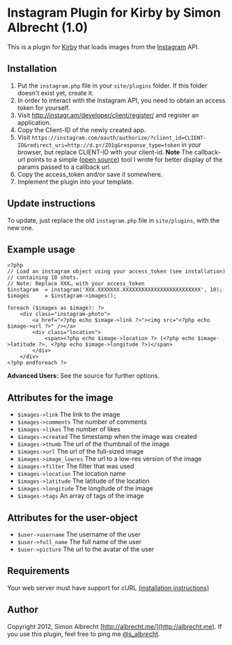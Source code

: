 # Instagram Plugin for Kirby by Simon Albrecht (1.0)
This is a plugin for [Kirby](http://getkirby.com/) that loads images from the [Instagram](http://instagram.com/) API.

## Installation
1. Put the `instagram.php` file in your `site/plugins` folder. If this folder doesn't exist yet, create it.
2. In order to interact with the Instagram API, you need to obtain an access token for yourself.
3. Visit http://instagr.am/developer/client/register/ and register an application.
4. Copy the Client-ID of the newly created app.
5. Visit `https://instagram.com/oauth/authorize/?client_id=CLIENT-ID&redirect_uri=http://d.pr/ZO1g&response_type=token` in your browser, but replace CLIENT-ID with your client-id. **Note** The callback-url points to a simple ([open source](https://gist.github.com/1738919)) tool I wrote for better display of the params passed to a callback url.
6. Copy the access_token and/or save it somewhere.
7. Implement the plugin into your template.

## Update instructions
To update, just replace the old `instagram.php` file in `site/plugins`, with the new one.

## Example usage
	<?php
    // Load an instagram object using your access_token (see installation)
    // containing 10 shots.
    // Note: Replace XXX… with your access_token
    $instagram  = instagram('XXX.XXXXXXX.XXXXXXXXXXXXXXXXXXXXXXXXX', 10);
    $images	    = $instagram->images();

    foreach ($images as $image): ?>
        <div class="instagram-photo">
            <a href="<?php echo $image->link ?>"><img src="<?php echo $image->url ?>" /></a>
            <div class="location">
                <span><?php echo $image->location ?> (<?php echo $image->latitude ?>, <?php echo $image->longitude ?>)</span>
            </div>
        </div>
	<?php endforeach ?>
	
**Advanced Users:** See the source for further options.

## Attributes for the image
* `$images->link` The link to the image
* `$images->comments` The number of comments
* `$images->likes` The number of likes
* `$images->created` The timestamp when the image was created
* `$images->thumb` The url of the thumbnail of the image
* `$images->url` The url of the full-sized image
* `$images->image_lowres` The url to a low-res version of the image
* `$images->filter` The filter that was used
* `$images->location` The location name
* `$images->latitude` The latitude of the location
* `$images->longitude` The longitude of the image
* `$images->tags` An array of tags of the image

## Attributes for the user-object
* `$user->username` The username of the user
* `$user->full_name` The full name of the user
* `$user->picture` The url to the avatar of the user

## Requirements
Your web server must have support for cURL [(installation instructions)](http://www.php.net/manual/en/curl.installation.php)

## Author
Copyright 2012, Simon Albrecht [http://albrecht.me/](http://albrecht.me).
If you use this plugin, feel free to ping me [@s_albrecht](http://twitter.com/s_albrecht).